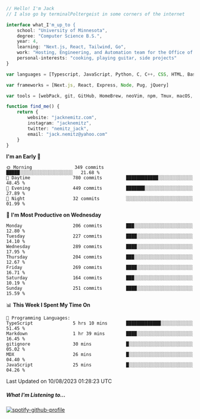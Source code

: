 ```typescript
// Hello! I'm Jack
// I also go by terminalPoltergeist in some corners of the internet

interface what_I'm_up_to {
    school: "University of Minnesota",
    degree: "Computer Science B.S.",
    year: 4,
    learning: "Next.js, React, Tailwind, Go",
    work: "Hosting, Engineering, and Automation team for the Office of Information Technology at UMN",
    personal-interests: "cooking, playing guitar, side projects"
}

var languages = [Typescript, JavaScript, Python, C, C++, CSS, HTML, Bash, VimScript]

var frameworks = [Next.js, React, Express, Node, Pug, jQuery]

var tools = [webPack, git, GitHub, HomeBrew, neoVim, npm, Tmux, macOS, Ubuntu, Docker, Nginx, Cloudflare, DigitalOcean]

function find_me() {
    return {
        website: "jacknemitz.com",
        instagram: "jacknemitz",
        twitter: "nemitz_jack",
        email: "jack.nemitz@yahoo.com"
    }
}
```

<!--START_SECTION:waka-->
**I'm an Early 🐤** 

```text
🌞 Morning                349 commits         █████░░░░░░░░░░░░░░░░░░░░   21.68 % 
🌆 Daytime                780 commits         ████████████░░░░░░░░░░░░░   48.45 % 
🌃 Evening                449 commits         ███████░░░░░░░░░░░░░░░░░░   27.89 % 
🌙 Night                  32 commits          ░░░░░░░░░░░░░░░░░░░░░░░░░   01.99 % 
```
📅 **I'm Most Productive on Wednesday** 

```text
Monday                   206 commits         ███░░░░░░░░░░░░░░░░░░░░░░   12.80 % 
Tuesday                  227 commits         ████░░░░░░░░░░░░░░░░░░░░░   14.10 % 
Wednesday                289 commits         ████░░░░░░░░░░░░░░░░░░░░░   17.95 % 
Thursday                 204 commits         ███░░░░░░░░░░░░░░░░░░░░░░   12.67 % 
Friday                   269 commits         ████░░░░░░░░░░░░░░░░░░░░░   16.71 % 
Saturday                 164 commits         ███░░░░░░░░░░░░░░░░░░░░░░   10.19 % 
Sunday                   251 commits         ████░░░░░░░░░░░░░░░░░░░░░   15.59 % 
```


📊 **This Week I Spent My Time On** 

```text
💬 Programming Languages: 
TypeScript               5 hrs 10 mins       █████████████░░░░░░░░░░░░   51.45 % 
Markdown                 1 hr 39 mins        ████░░░░░░░░░░░░░░░░░░░░░   16.45 % 
gitignore                30 mins             █░░░░░░░░░░░░░░░░░░░░░░░░   05.02 % 
MDX                      26 mins             █░░░░░░░░░░░░░░░░░░░░░░░░   04.40 % 
JavaScript               25 mins             █░░░░░░░░░░░░░░░░░░░░░░░░   04.26 % 
```


 Last Updated on 10/08/2023 01:28:23 UTC
<!--END_SECTION:waka-->

##### What I'm Listening to...

[![spotify-github-profile](https://spotify-github-profile.vercel.app/api/view?uid=jack.nemitz&cover_image=true&show_offline=true&bar_color=53b14f&bar_color_cover=false&background_color=121212FF)](https://spotify-github-profile.vercel.app/api/view?uid=jack.nemitz&redirect=true)

